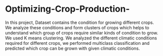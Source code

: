 # Optimizing-Crop-Production-
In this project, Dataset contains the condition for growing different crops. We analyze these conditions and form clusters of crops which helps to understand which group of crops require similar kinds of condition to grow. We used K means clustering. We analyzed the different climatic conditions required for different crops, we performed multiclass classification and predicted which crop can be grown with given climatic conditions.
